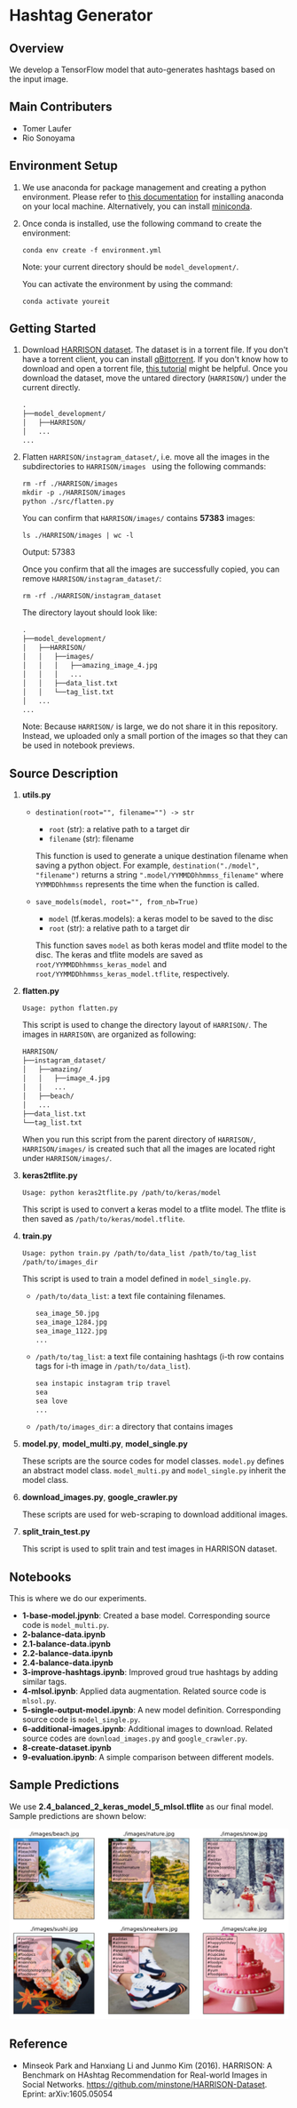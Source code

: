 # Hashtag Generator

## Overview
We develop a TensorFlow model that auto-generates hashtags based on the input image.

## Main Contributers
- Tomer Laufer
- Rio Sonoyama

## Environment Setup

1.  We use anaconda for package management and creating a python environment. Please refer to [this documentation](https://docs.anaconda.com/anaconda/install/) for installing anaconda on your local machine. Alternatively, you can install [miniconda](https://docs.conda.io/en/latest/miniconda.html).

2. Once conda is installed, use the following command to create the environment:
    ```
    conda env create -f environment.yml
    ```
    Note: your current directory should be ```model_development/```. 
    
    You can activate the environment by using the command:
    ```
    conda activate youreit
    ```


## Getting Started

1. Download [HARRISON dataset](https://github.com/minstone/HARRISON-Dataset). The dataset is in a torrent file. If you don't have a torrent client, you can install [qBittorrent](https://www.qbittorrent.org/download.php). If you don't know how to download and open a torrent file, [this tutorial](https://www.wikihow.com/Download-and-Open-Torrent-Files) might be helpful. Once you download the dataset, move the untared directory (```HARRISON/```) under the current directly.
    ```
    .
    ├──model_development/
    │   ├──HARRISON/
    │   ...
    ...
    ```

2. Flatten ```HARRISON/instagram_dataset/```, i.e. move all the images in the subdirectories to ```HARRISON/images ``` using the following commands:
    ```
    rm -rf ./HARRISON/images
    mkdir -p ./HARRISON/images
    python ./src/flatten.py
    ```
    You can confirm that ```HARRISON/images/``` contains **57383** images:
    ```
    ls ./HARRISON/images | wc -l
    ```
    Output: 57383

    Once you confirm that all the images are successfully copied, you can remove ```HARRISON/instagram_dataset/```:
    ```
    rm -rf ./HARRISON/instagram_dataset
    ```


    The directory layout should look like:
    ```
    .
    ├──model_development/
    │   ├──HARRISON/
    │   │   ├──images/
    │   │   │   ├──amazing_image_4.jpg
    │   │   │   ...
    │   │   ├──data_list.txt
    │   │   └──tag_list.txt
    │   ...
    ...
    ```
    Note: Because ```HARRISON/``` is large, we do not share it in this repository. Instead, we uploaded only a small portion of the images so that they can be used in notebook previews.

## Source Description
1. **utils.py**
    - ```destination(root="", filename="") -> str```
        - ```root``` (str): a relative path to a target dir
        - ```filename``` (str): filename
        
        This function is used to generate a unique destination filename when saving a python object. For example, 
        ```destination("./model", "filename")``` returns a string ```".model/YYMMDDhhmmss_filename"``` where ```YYMMDDhhmmss``` represents the time when the function is called.

    - ```save_models(model, root="", from_nb=True)```
        - ```model``` (tf.keras.models): a keras model to be saved to the disc
        - ```root``` (str): a relative path to a target dir

        This function saves ```model``` as both keras model and tflite model to the disc. The keras and tflite models are saved as ```root/YYMMDDhhmmss_keras_model``` and ```root/YYMMDDhhmmss_keras_model.tflite```, respectively.

2. **flatten.py**
    ```
    Usage: python flatten.py
    ```
    This script is used to change the directory layout of ```HARRISON/```. The images in ```HARRISON\``` are organized as following:
    ```
    HARRISON/
    ├──instagram_dataset/
    │   ├──amazing/
    │   │   ├──image_4.jpg
    │   │   ...
    │   ├──beach/
    │   ...
    ├──data_list.txt
    └──tag_list.txt
    ```
    When you run this script from the parent directory of ```HARRISON/```, ```HARRISON/images/``` is created such that all the images are located right under ```HARRISON/images/```.
    
3. **keras2tflite.py**

    ```
    Usage: python keras2tflite.py /path/to/keras/model
    ```
    This script is used to convert a keras model to a tflite model. The tflite is then saved as ```/path/to/keras/model.tflite```.
    
4. **train.py**
    ```
    Usage: python train.py /path/to/data_list /path/to/tag_list /path/to/images_dir
    ```
    This script is used to train a model defined in `model_single.py`.
    - `/path/to/data_list`: a text file containing filenames.
        ```
        sea_image_50.jpg
        sea_image_1284.jpg
        sea_image_1122.jpg
        ...
        ```
    - `/path/to/tag_list`: a text file containing hashtags (i-th row contains tags for i-th image in `/path/to/data_list`).
        ```
        sea instapic instagram trip travel 
        sea 
        sea love 
        ...
        ```
    - `/path/to/images_dir`: a directory that contains images

5. **model.py**, **model_multi.py**, **model_single.py**

    These scripts are the source codes for model classes. `model.py` defines an abstract model class. `model_multi.py` and `model_single.py` inherit the model class.

6. **download_images.py**, **google_crawler.py**

    These scripts are used for web-scraping to download additional images.

7. **split_train_test.py**
    
    This script is used to split train and test images in HARRISON dataset.
 
    
## Notebooks
This is where we do our experiments.

- **1-base-model.jpynb**: Created a base model. Corresponding source code is `model_multi.py`.
- **2-balance-data.ipynb**
- **2.1-balance-data.ipynb**
- **2.2-balance-data.ipynb**
- **2.4-balance-data.ipynb**
- **3-improve-hashtags.ipynb**: Improved groud true hashtags by adding similar tags.
- **4-mlsol.ipynb**: Applied data augmentation. Related source code is `mlsol.py`.
- **5-single-output-model.ipynb**: A new model definition. Corresponding source code is `model_single.py`.
- **6-additional-images.ipynb**: Additional images to download. Related source codes are `download_images.py` and `google_crawler.py`.
- **8-create-dataset.ipynb**
- **9-evaluation.ipynb**: A simple comparison between different models.

## Sample Predictions
We use **2.4_balanced_2_keras_model_5_mlsol.tflite** as our final model. Sample predictions are shown below:

![sample_predictions](./sample_predictions.png)

## Reference
- Minseok Park and Hanxiang Li and Junmo Kim (2016). HARRISON: A Benchmark on HAshtag Recommendation for Real-world Images in Social Networks. https://github.com/minstone/HARRISON-Dataset. Eprint: arXiv:1605.05054
